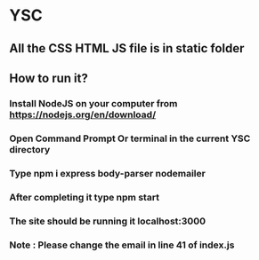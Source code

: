 # YSC

## All the CSS HTML JS file is in static folder

## How to run it?
### Install NodeJS on your computer from https://nodejs.org/en/download/
### Open Command Prompt Or terminal in the current YSC directory
### Type npm i express body-parser nodemailer
### After completing it type npm start
### The site should be running it localhost:3000

### Note : Please change the email in line 41 of index.js
